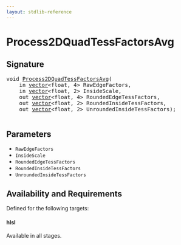 ```yaml
---
layout: stdlib-reference
---
```


# Process2DQuadTessFactorsAvg

## Signature 

<pre>
<span class="code_keyword">void</span> <a href="/stdlib-reference/global-decls/Process2DQuadTessFactorsAvg">Process2DQuadTessFactorsAvg</a>(
    <span class="code_keyword">in</span> <a href="/stdlib-reference/types/vector/index" class="code_type">vector</a>&lt;<span class="code_keyword">float</span>, 4&gt; <span class='code_param'>RawEdgeFactors</span>,
    <span class="code_keyword">in</span> <a href="/stdlib-reference/types/vector/index" class="code_type">vector</a>&lt;<span class="code_keyword">float</span>, 2&gt; <span class='code_param'>InsideScale</span>,
    <span class="code_keyword">out</span> <a href="/stdlib-reference/types/vector/index" class="code_type">vector</a>&lt;<span class="code_keyword">float</span>, 4&gt; <span class='code_param'>RoundedEdgeTessFactors</span>,
    <span class="code_keyword">out</span> <a href="/stdlib-reference/types/vector/index" class="code_type">vector</a>&lt;<span class="code_keyword">float</span>, 2&gt; <span class='code_param'>RoundedInsideTessFactors</span>,
    <span class="code_keyword">out</span> <a href="/stdlib-reference/types/vector/index" class="code_type">vector</a>&lt;<span class="code_keyword">float</span>, 2&gt; <span class='code_param'>UnroundedInsideTessFactors</span>);

</pre>

## Parameters

* `RawEdgeFactors`
* `InsideScale`
* `RoundedEdgeTessFactors`
* `RoundedInsideTessFactors`
* `UnroundedInsideTessFactors`

## Availability and Requirements

Defined for the following targets:

#### hlsl
Available in all stages.



